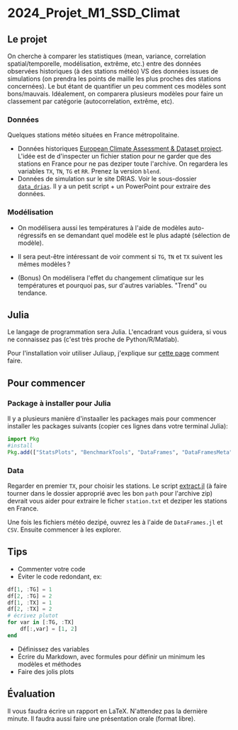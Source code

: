 # 2024_Projet_M1_SSD_Climat

## Le projet

On cherche à comparer les statistiques (mean, variance, correlation spatial/temporelle, modélisation, extrême, etc.) entre des données observées historiques (à des stations météo) VS des données issues de simulations (on prendra les points de maille les plus proches des stations concernées).
Le but étant de quantifier un peu comment ces modèles sont bons/mauvais. Idéalement, on comparera plusieurs modèles pour faire un classement par catégorie (autocorrelation, extrême, etc).

### Données

Quelques stations météo situées en France métropolitaine.

- Données historiques [European Climate Assessment & Dataset project](https://www.ecad.eu/dailydata/predefinedseries.php). L'idée est de d'inspecter un fichier station pour ne garder que des stations en France pour ne pas deziper toute l'archive. On regardera les variables `TX`, `TN`, `TG` et `RR`. Prenez la version `blend`.
- Données de simulation sur le site DRIAS. Voir le sous-dossier [`data_drias`](https://github.com/dmetivie/2023_Projet_M1_SSD_Climat/blob/ad128464008337fcdfa8a7e5f48f39e33785256e/data/data_drias). Il y a un petit script + un PowerPoint pour extraire des données.

### Modélisation

- On modélisera aussi les températures à l'aide de modèles auto-régressifs en se demandant quel modèle est le plus adapté (sélection de modèle).

- Il sera peut-être intéressant de voir comment si `TG`, `TN` et `TX` suivent les mêmes modèles ?

- (Bonus) On modélisera l'effet du changement climatique sur les températures et pourquoi pas, sur d'autres variables.
"Trend" ou tendance.

## Julia

Le langage de programmation sera Julia. L'encadrant vous guidera, si vous ne connaissez pas (c'est très proche de Python/R/Matlab).  

Pour l'installation voir utiliser Juliaup, j'explique sur [cette page](https://dmetivie.github.io/MyJuliaIntroDocs.jl/dev/talk/) comment faire.

## Pour commencer

### Package à installer pour Julia

Il y a plusieurs manière d'instaaller les packages mais pour commencer installer les packages suivants (copier ces lignes dans votre terminal Julia):

```julia
import Pkg
#install
Pkg.add(["StatsPlots", "BenchmarkTools", "DataFrames", "DataFramesMeta", "Printf", "CSV", "StatsBase"]) # notebook pkg, Plot pkg, timing pkg
```

### Data

Regarder en premier `TX`, pour choisir les stations. Le script [extract.jl](https://github.com/dmetivie/2023_Projet_M1_SSD_Climat/blob/ad128464008337fcdfa8a7e5f48f39e33785256e/data/data_station_extract_script/extract.jl) (à faire tourner dans le dossier approprié avec les bon `path` pour l'archive zip) devrait vous aider pour extraire le ficher `station.txt` et deziper les stations en France.

Une fois les fichiers météo dezipé, ouvrez les à l'aide de `DataFrames.jl` et `CSV`.
Ensuite commencer à les explorer.

## Tips

- Commenter votre code
- Éviter le code redondant, ex:

```julia
df[1, :TG] = 1
df[2, :TG] = 2
df[1, :TX] = 1
df[2, :TX] = 2
# écrivez plutot
for var in [:TG, :TX]
    df[:,var] = [1, 2]
end
```

- Définissez des variables
- Écrire du Markdown, avec formules pour définir un minimum les modèles et méthodes
- Faire des jolis plots

## Évaluation

Il vous faudra écrire un rapport en LaTeX. N'attendez pas la dernière minute.
Il faudra aussi faire une présentation orale (format libre).
